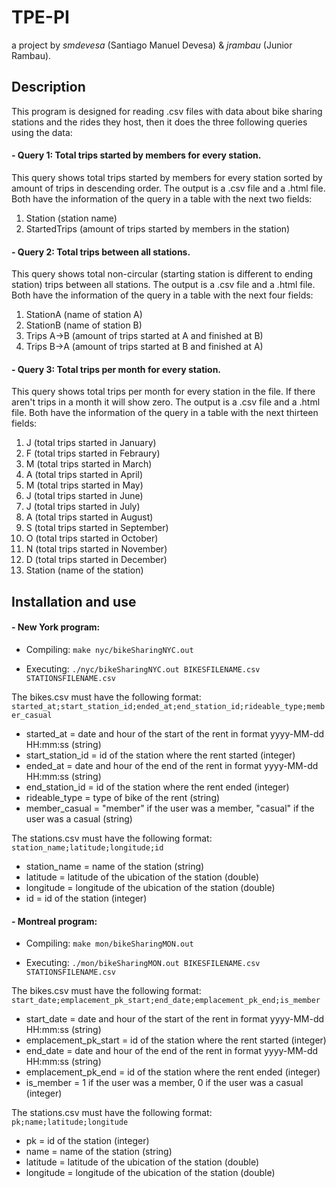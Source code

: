 # TPE-PI
a project by  *smdevesa* (Santiago Manuel Devesa) & *jrambau* (Junior Rambau).

## Description

This program is designed for reading .csv files with data about bike sharing stations and the rides they host, then
it does the three following queries using the data:

####  -  Query 1: Total trips started by members for every station.

This query shows total trips started by members for every station sorted by
amount of trips in descending order.
The output is a .csv file and a .html file. Both have the information of the query in
a table with the next two fields:

  1. Station (station name)
  2. StartedTrips (amount of trips started by members in the station)
     
####  - Query 2: Total trips between all stations.

This query shows total non-circular (starting station is different to ending station)
trips between all stations.
The output is a .csv file and a .html file. Both have the information of the query in
a table with the next four fields:

  1. StationA (name of station A)
  2. StationB (name of station B)
  3. Trips A->B (amount of trips started at A and finished at B)
  4. Trips B->A (amount of trips started at B and finished at A)
  
####  - Query 3: Total trips per month for every station.

This query shows total trips per month for every station in the file. If there aren't trips
in a month it will show zero.
The output is a .csv file and a .html file. Both have the information of the query in
a table with the next thirteen fields:

  1. J (total trips started in January)
  2. F (total trips started in Febraury)
  3. M (total trips started in March)
  4. A (total trips started in April)
  5. M (total trips started in May)
  6. J (total trips started in June)
  7. J (total trips started in July)
  8. A (total trips started in August)
  9. S (total trips started in September)
  10. O (total trips started in October)
  11. N (total trips started in November)
  12. D (total trips started in December)
  13. Station (name of the station)

## Installation and use

#### - New York program:

- Compiling:
  `make nyc/bikeSharingNYC.out`

- Executing:
  `./nyc/bikeSharingNYC.out BIKESFILENAME.csv STATIONSFILENAME.csv`

The bikes.csv must have the following format:
`started_at;start_station_id;ended_at;end_station_id;rideable_type;member_casual`

- started_at = date and hour of the start of the rent in format yyyy-MM-dd HH:mm:ss (string)
- start_station_id = id of the station where the rent started (integer)
- ended_at = date and hour of the end of the rent in format yyyy-MM-dd HH:mm:ss (string)
- end_station_id = id of the station where the rent ended (integer)
- rideable_type = type of bike of the rent (string)
- member_casual = "member" if the user was a member, "casual" if the user was a casual (string)

The stations.csv must have the following format:
`station_name;latitude;longitude;id`

- station_name = name of the station (string)
- latitude = latitude of the ubication of the station (double)
- longitude = longitude of the ubication of the station (double)
- id = id of the station (integer)

#### - Montreal program:

- Compiling:
  `make mon/bikeSharingMON.out`

- Executing:
  `./mon/bikeSharingMON.out BIKESFILENAME.csv STATIONSFILENAME.csv`

The bikes.csv must have the following format:
`start_date;emplacement_pk_start;end_date;emplacement_pk_end;is_member`

- start_date = date and hour of the start of the rent in format yyyy-MM-dd HH:mm:ss (string)
- emplacement_pk_start = id of the station where the rent started (integer)
- end_date = date and hour of the end of the rent in format yyyy-MM-dd HH:mm:ss (string)
- emplacement_pk_end = id of the station where the rent ended (integer)
- is_member = 1 if the user was a member, 0 if the user was a casual (integer)

The stations.csv must have the following format:
`pk;name;latitude;longitude`

- pk = id of the station (integer)
- name = name of the station (string)
- latitude = latitude of the ubication of the station (double)
- longitude = longitude of the ubication of the station (double)

## 
